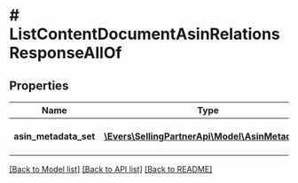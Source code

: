 # # ListContentDocumentAsinRelationsResponseAllOf

## Properties

Name | Type | Description | Notes
------------ | ------------- | ------------- | -------------
**asin_metadata_set** | [**\Evers\SellingPartnerApi\Model\AsinMetadata[]**](AsinMetadata.md) | The set of ASIN metadata. |

[[Back to Model list]](../../README.md#models) [[Back to API list]](../../README.md#endpoints) [[Back to README]](../../README.md)
